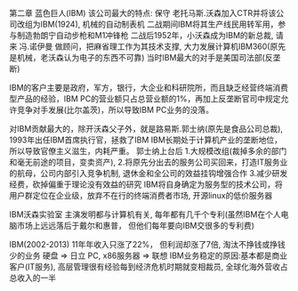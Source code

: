 第二章 蓝色巨人(IBM)
该公司最大的特点: 保守
老托马斯.沃森加入CTR并将该公司改组为IBM(1924), 机械的自动制表机
二战期间IBM将其生产线民用转军用，参与制造勃朗宁自动步枪和M1冲锋枪
二战后1952年，小沃森成为IBM的新总裁, 请来 冯.诺伊曼 做顾问，把麻省理工作为其技术支撑, 大力发展计算机IBM360(原先是机械，老沃森认为电子的东西不可靠)
当时IBM最大的对手是美国司法部(反垄断)

IBM的客户主要是政府，军方，银行，大企业和科研院所，而且缺乏经营终端消费型产品的经验，IBM PC的营业额只占总营业额的1%，再加上反垄断官司中规定允许竞争对手发展(比尔盖茨)，所以导致IBM PC业务的没落。

对IBM贡献最大的，除开沃森父子外，就是路易斯.郭士纳(原先是食品公司总裁), 1993年出任IBM首席执行官，拯救了IBM
IBM长期处于计算机产业的垄断地位，所以导致官僚主义滋生，内耗严重。
郭士纳上台后 1.大规模改组(裁掉多余的部门和毫无前途的项目，变卖资产), 2.将原先分出去的服务公司买回来，打造IT服务业的航母，公司内部引入竞争机制, 退休金和全公司的效益挂钩增强合作 3.减少研发经费，砍掉偏重于理论没有效益的研究
IBM将自身确定为服务型的技术公司，将用户群定位在企业级，放弃不在行的终端消费者市场, 开源linux的低价服务器

IBM沃森实验室 主演发明都与计算机有关, 每年都有几千个专利(虽然IBM在个人电脑市场上远远落后于戴尔和惠普， 但他们每年要向IBM交很多的专利费)

IBM(2002-2013) 11年年收入只涨了22%， 但利润却涨了7倍, 淘汰不挣钱或挣钱少的业务
硬盘 => 日立
PC, x86服务器 => 联想
IBM业务稳定的原因:基本都是商业客户(IT服务), 高层管理很有经验每到经济危机时期就变相裁员, 全球化海外营收占总收入的一半
